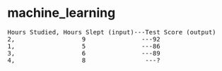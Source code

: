 # machine_learning
<pre>
Hours Studied, Hours Slept (input)---Test Score (output)
2,                  9               ---92
1,                  5               ---86
3,                  6               ---89
4,                  8                ---?
</pre>
